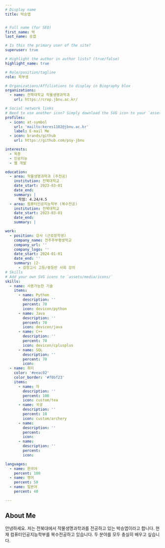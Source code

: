 ```yaml
---
# Display name
title: 박승엽


# Full name (for SEO)
first_name: 박
last_name: 승엽

# Is this the primary user of the site?
superuser: true

# Highlight the author in author lists? (true/false)
highlight_name: true

# Role/position/tagline
role: 학부생

# Organizations/Affiliations to display in Biography blox
organizations:
  - name: 전북대학교 작물생명과학과
    url: https://crop.jbnu.ac.kr/

# Social network links
# Need to use another icon? Simply download the SVG icon to your `assets/media/icons/` folder.
profiles:
  - icon: at-symbol
    url: 'mailto:keres1102@jbnu.ac.kr'
    label: E-mail Me
  - icon: brands/github
    url: https://github.com/psy-jbnu

interests:
  - 육종 
  - 인공지능
  - 웹 개발

education:
  - area: 작물생명과학과 (주전공)
    institution: 전북대학교
    date_start: 2023-03-01
    date_end: 
    summary: |
      학점: 4.24/4.5
  - area: 컴퓨터인공지능학부 (복수전공)
    institution: 전북대학교
    date_start: 2023-03-01
    date_end: 
    summary: |

work:
  - position: 강사 (근로장학생)
    company_name: 전주주부평생학교
    company_url: ''
    company_logo: ''
    date_start: 2024-01-01
    date_end: ''
    summary: |2-
      - 검정고시 고등/중등반 사회 강의
# Skills
# Add your own SVG icons to `assets/media/icons/`
skills:
  - name: 사용가능한 기술
    items:
      - name: Python
        description: ''
        percent: 70
        icon: devicon/python
      - name: Java
        description: ''
        percent: 70
        icon: devicon/java
      - name: C++
        description: ''
        percent: 70
        icon: devicon/cplusplus
      - name: SQL
        description: ''
        percent: 70
        icon: 
  - name: 취미
    color: '#eeac02'
    color_border: '#f0bf23'
    items:
      - name: 차
        description: ''
        percent: 100
        icon: custom/tea
      - name: 국궁
        description: ''
        percent: 10
        icon: custom/archery
      - name: 
        description: ''
        percent: 
        icon: 
      - name: 
        description: ''
        percent: 
        icon: 

languages:
  - name: 한국어
    percent: 100
  - name: 영어
    percent: 50
  - name: 일본어
    percent: 40

---
```


## About Me

안녕하세요. 저는 전북대에서 작물생명과학과를 전공하고 있는 박승엽이라고 합니다. 현재 컴퓨터인공지능학부를 복수전공하고 있습니다. 두 분야를 모두 충실히 배우고 싶습니다. 
